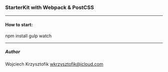 ### StarterKit with Webpack & PostCSS
***

#### How to start:
npm install
gulp watch

***
##### Author
Wojciech Krzysztofik
wkrzysztofik@icloud.com
